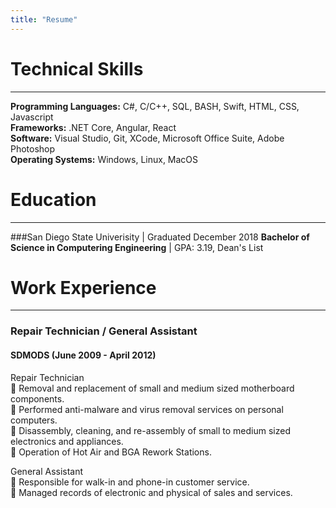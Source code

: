 ```yaml
---
title: "Resume"
---
```


# Technical Skills
---
**Programming Languages:** C#, C/C++, SQL, BASH, Swift, HTML, CSS, Javascript<br/>
**Frameworks:** .NET Core, Angular, React <br/>
**Software:** Visual Studio, Git, XCode, Microsoft Office Suite, Adobe Photoshop <br/>
**Operating Systems:** Windows, Linux, MacOS <br/>

# Education
---
###San Diego State Univerisity | Graduated December 2018
**Bachelor of Science in Computering Engineering** | GPA: 3.19, Dean's List<br/>

# Work Experience
---
### Repair Technician / General Assistant
#### SDMODS (June 2009 - April 2012)
Repair Technician <br/>
 Removal and replacement of small and medium sized motherboard components.<br/>
 Performed anti-malware and virus removal services on personal computers.<br/>
 Disassembly, cleaning, and re-assembly of small to medium sized electronics and appliances.<br/>
 Operation of Hot Air and BGA Rework Stations.<br/>

General Assistant<br/>
 Responsible for walk-in and phone-in customer service.<br/>
 Managed records of electronic and physical of sales and services.<br/>


